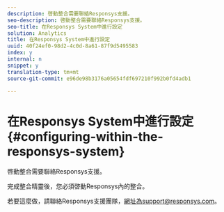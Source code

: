 ```yaml
---
description: 啓動整合需要聯絡Responsys支援。
seo-description: 啓動整合需要聯絡Responsys支援。
seo-title: 在Responsys System中進行設定
solution: Analytics
title: 在Responsys System中進行設定
uuid: 40f24ef0-98d2-4c0d-8a61-87f9d5495583
index: y
internal: n
snippet: y
translation-type: tm+mt
source-git-commit: e96de98b3176a05654fdf697210f992b0fd4adb1

---
```



# 在Responsys System中進行設定{#configuring-within-the-responsys-system}

啓動整合需要聯絡Responsys支援。

完成整合精靈後，您必須啓動Responsys內的整合。

若要這麼做，請聯絡Responsys支援團隊，網址為support@responsys.com。
